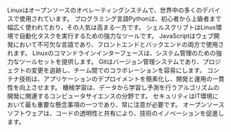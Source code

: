 Linuxはオープンソースのオペレーティングシステムで、世界中の多くのデバイスで使用されています。
プログラミング言語Pythonは、初心者から上級者まで幅広く使われており、その人気は高まる一方です。
シェルスクリプトはLinux環境で自動化タスクを実行するための強力なツールです。
JavaScriptはウェブ開発において不可欠な言語であり、フロントエンドとバックエンドの両方で使用されます。
Linuxのコマンドラインインターフェースは、システム管理のための強力なツールセットを提供します。
Gitはバージョン管理システムであり、プロジェクトの変更を追跡し、チーム間でのコラボレーションを容易にします。
コンテナ技術は、アプリケーションのデプロイメントを簡素化し、開発と運用の一貫性を向上させます。
機械学習は、データから学習し予測を行うアルゴリズムの開発に関連するコンピュータサイエンスの分野です。
セキュリティはIT環境において最も重要な懸念事項の一つであり、常に注意が必要です。
オープンソースソフトウェアは、コードの透明性と共有により、技術のイノベーションを促進します。